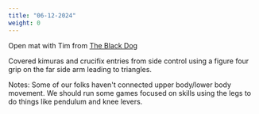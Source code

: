 ```yaml
---
title: "06-12-2024"
weight: 0
---
```


Open mat with Tim from [The Black Dog](https://theblackdogjiujitsu.com/)

Covered kimuras and crucifix entries from side control using a figure four grip on the far side arm leading to triangles. 

Notes: Some of our folks haven't connected upper body/lower body movement. We should run some games focused on skills using the legs to do things like pendulum and knee levers.